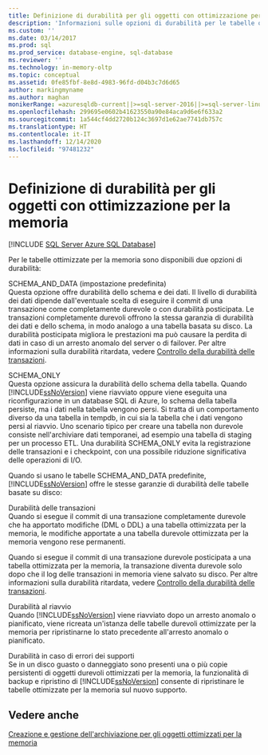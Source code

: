 ```yaml
---
title: Definizione di durabilità per gli oggetti con ottimizzazione per la memoria | Microsoft Docs
description: 'Informazioni sulle opzioni di durabilità per le tabelle ottimizzate per la memoria in SQL Server: SCHEMA_AND_DATA (impostazione predefinita) e SCHEMA_ONLY.'
ms.custom: ''
ms.date: 03/14/2017
ms.prod: sql
ms.prod_service: database-engine, sql-database
ms.reviewer: ''
ms.technology: in-memory-oltp
ms.topic: conceptual
ms.assetid: 0fe85fbf-8e8d-4983-96fd-d04b3c7d6d65
author: markingmyname
ms.author: maghan
monikerRange: =azuresqldb-current||>=sql-server-2016||>=sql-server-linux-2017||=azuresqldb-mi-current
ms.openlocfilehash: 299695e0602b41623550a90e84aca9d6e6f633a2
ms.sourcegitcommit: 1a544cf4dd2720b124c3697d1e62ae7741db757c
ms.translationtype: HT
ms.contentlocale: it-IT
ms.lasthandoff: 12/14/2020
ms.locfileid: "97481232"
---
```

# <a name="defining-durability-for-memory-optimized-objects"></a>Definizione di durabilità per gli oggetti con ottimizzazione per la memoria
[!INCLUDE [SQL Server Azure SQL Database](../../includes/applies-to-version/sql-asdb.md)]

  Per le tabelle ottimizzate per la memoria sono disponibili due opzioni di durabilità:  
  
 SCHEMA_AND_DATA (impostazione predefinita)  
 Questa opzione offre durabilità dello schema e dei dati. Il livello di durabilità dei dati dipende dall'eventuale scelta di eseguire il commit di una transazione come completamente durevole o con durabilità posticipata. Le transazioni completamente durevoli offrono la stessa garanzia di durabilità dei dati e dello schema, in modo analogo a una tabella basata su disco. La durabilità posticipata migliora le prestazioni ma può causare la perdita di dati in caso di un arresto anomalo del server o di failover. Per altre informazioni sulla durabilità ritardata, vedere [Controllo della durabilità delle transazioni](../../relational-databases/logs/control-transaction-durability.md).  
  
 SCHEMA_ONLY  
 Questa opzione assicura la durabilità dello schema della tabella. Quando [!INCLUDE[ssNoVersion](../../includes/ssnoversion-md.md)] viene riavviato oppure viene eseguita una riconfigurazione in un database SQL di Azure, lo schema della tabella persiste, ma i dati nella tabella vengono persi. Si tratta di un comportamento diverso da una tabella in tempdb, in cui sia la tabella che i dati vengono persi al riavvio. Uno scenario tipico per creare una tabella non durevole consiste nell'archiviare dati temporanei, ad esempio una tabella di staging per un processo ETL. Una durabilità SCHEMA_ONLY evita la registrazione delle transazioni e i checkpoint, con una possibile riduzione significativa delle operazioni di I/O.  
  
 Quando si usano le tabelle SCHEMA_AND_DATA predefinite, [!INCLUDE[ssNoVersion](../../includes/ssnoversion-md.md)] offre le stesse garanzie di durabilità delle tabelle basate su disco:  
  
 Durabilità delle transazioni  
 Quando si esegue il commit di una transazione completamente durevole che ha apportato modifiche (DML o DDL) a una tabella ottimizzata per la memoria, le modifiche apportate a una tabella durevole ottimizzata per la memoria vengono rese permanenti.  
  
 Quando si esegue il commit di una transazione durevole posticipata a una tabella ottimizzata per la memoria, la transazione diventa durevole solo dopo che il log delle transazioni in memoria viene salvato su disco. Per altre informazioni sulla durabilità ritardata, vedere [Controllo della durabilità delle transazioni](../../relational-databases/logs/control-transaction-durability.md).  
  
 Durabilità al riavvio  
 Quando [!INCLUDE[ssNoVersion](../../includes/ssnoversion-md.md)] viene riavviato dopo un arresto anomalo o pianificato, viene ricreata un'istanza delle tabelle durevoli ottimizzate per la memoria per ripristinarne lo stato precedente all'arresto anomalo o pianificato.  
  
 Durabilità in caso di errori dei supporti  
 Se in un disco guasto o danneggiato sono presenti una o più copie persistenti di oggetti durevoli ottimizzati per la memoria, la funzionalità di backup e ripristino di [!INCLUDE[ssNoVersion](../../includes/ssnoversion-md.md)] consente di ripristinare le tabelle ottimizzate per la memoria sul nuovo supporto.  
  
## <a name="see-also"></a>Vedere anche  
 [Creazione e gestione dell'archiviazione per gli oggetti ottimizzati per la memoria](../../relational-databases/in-memory-oltp/creating-and-managing-storage-for-memory-optimized-objects.md)  
  
  

